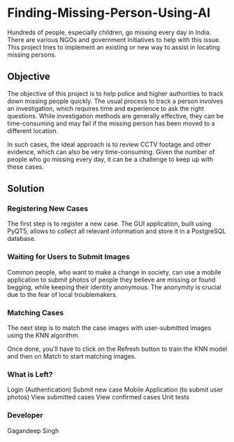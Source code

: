 # Finding-Missing-Person-Using-AI

Hundreds of people, especially children, go missing every day in India. There are various NGOs and government initiatives to help with this issue. This project tries to implement an existing or new way to assist in locating missing persons.

## Objective
The objective of this project is to help police and higher authorities to track down missing people quickly. The usual process to track a person involves an investigation, which requires time and experience to ask the right questions. While investigation methods are generally effective, they can be time-consuming and may fail if the missing person has been moved to a different location.

In such cases, the ideal approach is to review CCTV footage and other evidence, which can also be very time-consuming. Given the number of people who go missing every day, it can be a challenge to keep up with these cases.

## Solution
### Registering New Cases
The first step is to register a new case. The GUI application, built using PyQT5, allows to collect all relevant information and store it in a PostgreSQL database.

### Waiting for Users to Submit Images
Common people, who want to make a change in society, can use a mobile application to submit photos of people they believe are missing or found begging, while keeping their identity anonymous. The anonymity is crucial due to the fear of local troublemakers.

### Matching Cases
The next step is to match the case images with user-submitted images using the KNN algorithm.

Once done, you'll have to click on the Refresh button to train the KNN model and then on Match to start matching images.

### What is Left?
 Login (Authentication)
 Submit new case
 Mobile Application (to submit user photos)
 View submitted cases
 View confirmed cases
 Unit tests

 
### Developer
Gagandeep Singh


